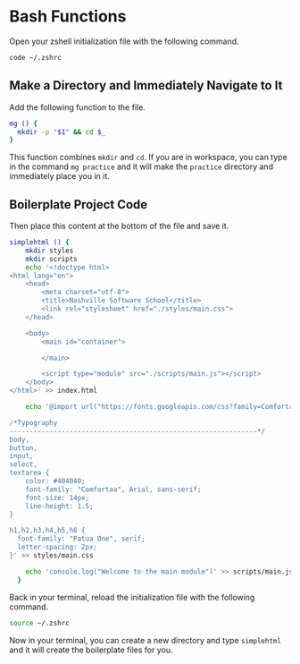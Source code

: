 # Bash Functions

Open your zshell initialization file with the following command.

```sh
code ~/.zshrc
```

## Make a Directory and Immediately Navigate to It

Add the following function to the file.

```sh
mg () {
  mkdir -p "$1" && cd $_
}
```

This function combines `mkdir` and `cd`. If you are in workspace, you can type in the command `mg practice` and it will make the `practice` directory and immediately place you in it.

## Boilerplate Project Code


Then place this content at the bottom of the file and save it.

```sh
simplehtml () {
    mkdir styles
    mkdir scripts
    echo '<!doctype html>
<html lang="en">
    <head>
        <meta charset="utf-8">
        <title>Nashville Software School</title>
        <link rel="stylesheet" href="./styles/main.css">
    </head>

    <body>
        <main id="container">

        </main>

        <script type="module" src="./scripts/main.js"></script>
    </body>
</html>' >> index.html

    echo '@import url("https://fonts.googleapis.com/css?family=Comfortaa|Patua+One");

/*Typography
--------------------------------------------------------------*/
body,
button,
input,
select,
textarea {
	color: #404040;
	font-family: "Comfortaa", Arial, sans-serif;
	font-size: 14px;
	line-height: 1.5;
}

h1,h2,h3,h4,h5,h6 {
  font-family: "Patua One", serif;
  letter-spacing: 2px;
}' >> styles/main.css

    echo 'console.log("Welcome to the main module")' >> scripts/main.js
  }
```

Back in your terminal, reload the initialization file with the following command.

```sh
source ~/.zshrc
```

Now in your terminal, you can create a new directory and type `simplehtml` and it will create the boilerplate files for you.